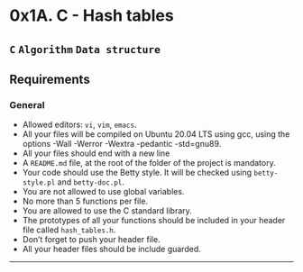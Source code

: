 # 0x1A. C - Hash tables

`C` `Algorithm` `Data structure`
-----

## Requirements

### General

- Allowed editors: `vi`, `vim`, `emacs`.
- All your files will be compiled on Ubuntu 20.04 LTS using gcc, using the options -Wall -Werror -Wextra -pedantic -std=gnu89.
- All your files should end with a new line
- A `README.md` file, at the root of the folder of the project is mandatory.
- Your code should use the Betty style. It will be checked using `betty-style.pl` and `betty-doc.pl`.
- You are not allowed to use global variables.
- No more than 5 functions per file.
- You are allowed to use the C standard library.
- The prototypes of all your functions should be included in your header file called `hash_tables.h`.
- Don’t forget to push your header file.
- All your header files should be include guarded.

-----



